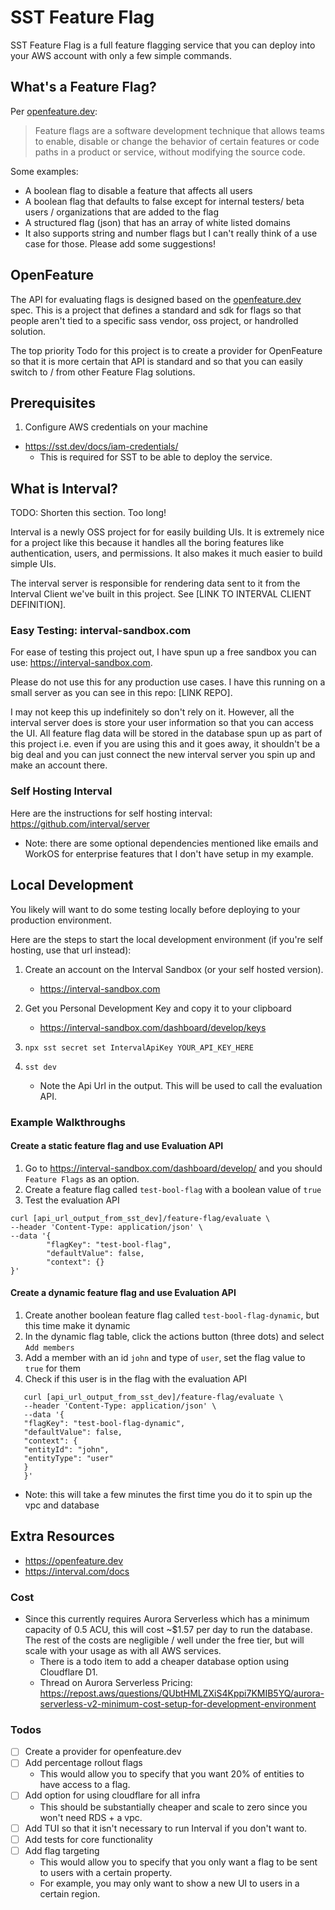 # SST Feature Flag

SST Feature Flag is a full feature flagging service that you can deploy into your AWS account
with only a few simple commands.

## What's a Feature Flag?

Per [openfeature.dev](https://openfeature.dev):

> Feature flags are a software development technique that allows teams to enable, disable or change
> the behavior of certain features or code paths in a product or service, without modifying the source code.

Some examples:

- A boolean flag to disable a feature that affects all users
- A boolean flag that defaults to false except for internal testers/ beta users / organizations that are added to the flag
- A structured flag (json) that has an array of white listed domains
- It also supports string and number flags but I can't really think of a use case for those. Please add some suggestions!

## OpenFeature

The API for evaluating flags is designed based on the [openfeature.dev](https://openfeature.dev) spec. This is a project that
defines a standard and sdk for flags so that people aren't tied to a specific sass vendor, oss project,
or handrolled solution.

The top priority Todo for this project is to create a provider for OpenFeature so that it is more
certain that API is standard and so that you can easily switch to / from other Feature Flag solutions.

## Prerequisites

1. Configure AWS credentials on your machine

- https://sst.dev/docs/iam-credentials/
  - This is required for SST to be able to deploy the service.

## What is Interval?

TODO: Shorten this section. Too long!

Interval is a newly OSS project for for easily building UIs. It is extremely nice for a project like this because
it handles all the boring features like authentication, users, and permissions. It also makes it much easier to build simple UIs.

The interval server is responsible for rendering data sent to it from the Interval Client we've built in this project. See [LINK TO INTERVAL CLIENT DEFINITION].

### Easy Testing: interval-sandbox.com

For ease of testing this project out, I have spun up a free sandbox you can use: https://interval-sandbox.com.

Please do not use this for any production use cases. I have this running on a small server as you can see in this repo: [LINK REPO].

I may not keep this up indefinitely so don't rely on it. However, all the interval server does is store your user information so that you can access the UI. All feature flag data will be stored in the database spun up as part of this project i.e. even if you are using this and it goes away, it shouldn't be a big deal and you can just connect the new interval server you spin up and make an account there.

### Self Hosting Interval

Here are the instructions for self hosting interval: https://github.com/interval/server

- Note: there are some optional dependencies mentioned like emails and WorkOS for enterprise features that I don't have setup in my example.

## Local Development

You likely will want to do some testing locally before deploying to your production environment.

Here are the steps to start the local development environment (if you're self hosting, use that url instead):

1. Create an account on the Interval Sandbox (or your self hosted version).

   - https://interval-sandbox.com

1. Get you Personal Development Key and copy it to your clipboard
   - https://interval-sandbox.com/dashboard/develop/keys
1. `npx sst secret set IntervalApiKey YOUR_API_KEY_HERE`
1. `sst dev`
   - Note the Api Url in the output. This will be used to call the evaluation API.

### Example Walkthroughs

#### Create a static feature flag and use Evaluation API

1. Go to https://interval-sandbox.com/dashboard/develop/ and you should `Feature Flags` as an option.
1. Create a feature flag called `test-bool-flag` with a boolean value of `true`
1. Test the evaluation API

```
curl [api_url_output_from_sst_dev]/feature-flag/evaluate \
--header 'Content-Type: application/json' \
--data '{
        "flagKey": "test-bool-flag",
        "defaultValue": false,
        "context": {}
}'
```

#### Create a dynamic feature flag and use Evaluation API

1. Create another boolean feature flag called `test-bool-flag-dynamic`, but this time make it dynamic
1. In the dynamic flag table, click the actions button (three dots) and select `Add members`
1. Add a member with an id `john` and type of `user`, set the flag value to `true` for them
1. Check if this user is in the flag with the evaluation API

```
   curl [api_url_output_from_sst_dev]/feature-flag/evaluate \
   --header 'Content-Type: application/json' \
   --data '{
   "flagKey": "test-bool-flag-dynamic",
   "defaultValue": false,
   "context": {
   "entityId": "john",
   "entityType": "user"
   }
   }'
```

- Note: this will take a few minutes the first time you do it to spin up the vpc and database

## Extra Resources
- https://openfeature.dev
- https://interval.com/docs

### Cost

- Since this currently requires Aurora Serverless which has a minimum capacity of 0.5 ACU, this will
  cost ~$1.57 per day to run the database. The rest of the costs are negligible / well under the free tier,
  but will scale with your usage as with all AWS services.
  - There is a todo item to add a cheaper database option using Cloudflare D1.
  - Thread on Aurora Serverless Pricing: https://repost.aws/questions/QUbtHMLZXiS4Kppi7KMIB5YQ/aurora-serverless-v2-minimum-cost-setup-for-development-environment

### Todos

- [ ] Create a provider for openfeature.dev
- [ ] Add percentage rollout flags
  - This would allow you to specify that you want 20% of entities to have access to a flag.
- [ ] Add option for using cloudflare for all infra
  - This should be substantially cheaper and scale to zero since you won't need RDS + a vpc.
- [ ] Add TUI so that it isn't necessary to run Interval if you don't want to.
- [ ] Add tests for core functionality
- [ ] Add flag targeting
  - This would allow you to specify that you only want a flag to be sent to users with a certain property.
  - For example, you may only want to show a new UI to users in a certain region.
